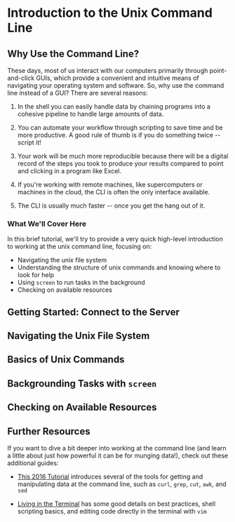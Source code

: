 # Introduction to the Unix Command Line

## Why Use the Command Line?

These days, most of us interact with our computers primarily through point-and-click GUIs, which provide a convenient and intuitive means of navigating your operating system and software. So, why use the command line instead of a GUI? There are several reasons:

1. In the shell you can easily handle data by chaining programs into a cohesive pipeline
to handle large amounts of data.

2. You can automate your workflow through scripting to save time and be more productive. A good
rule of thumb is if you do something twice -- script it!

3. Your work will be much more reproducible because there will be a
digital record of the steps you took to produce your results compared to
point and clicking in a program like Excel.

4. If you're working with remote machines, like supercomputers or
machines in the cloud, the CLI is often the only interface available.

5. The CLI is usually much faster -- once you get the hang out of it.

### What We'll Cover Here

In this brief tutorial, we'll try to provide a very quick high-level introduction to working at the unix command line, focusing on:
- Navigating the unix file system
- Understanding the structure of unix commands and knowing where to look for help
- Using `screen` to run tasks in the background
- Checking on available resources

## Getting Started: Connect to the Server

## Navigating the Unix File System

## Basics of Unix Commands

## Backgrounding Tasks with `screen`

## Checking on Available Resources

## Further Resources

If you want to dive a bit deeper into working at the command line (and learn a little about just how powerful it can be for munging data!), check out these additional guides:

- [This 2016 Tutorial](cmdline-2016.md) introduces several of the tools for getting and manipulating data at the command line, such as `curl`, `grep`, `cut`, `awk`, and `sed`

- [Living in the Terminal](../../programming_best_practices/living-in-the-terminal/) has some good details on best practices, shell scripting basics, and editing code directly in the terminal with `vim`
